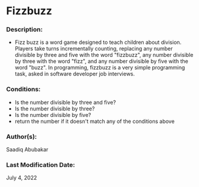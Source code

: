 # Fizzbuzz

### Description:
- Fizz buzz is a word game designed to teach children about division. Players take turns incrementally counting, replacing any number divisible by three and five with the word "fizzbuzz", any number divisible by three with the word "fizz", and any number divisible by five with the word "buzz". In programming, fizzbuzz is a very simple programming task, asked in software developer job interviews.

### Conditions:
- Is the number divisible by three and five?
- Is the number divisible by three?
- Is the number divisible by five?
- return the number if it doesn't match any of the conditions above

### Author(s): 
Saadiq Abubakar

### Last Modification Date: 
July 4, 2022